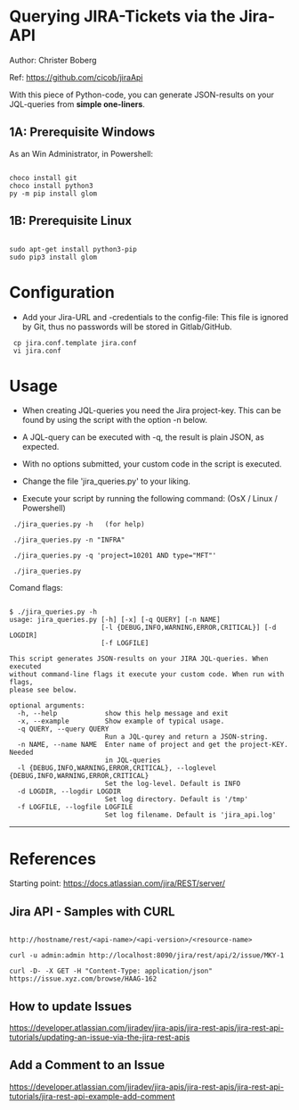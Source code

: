 
# Querying JIRA-Tickets via the Jira-API

Author: Christer Boberg

Ref: <https://github.com/cicob/jiraApi>


With this piece of Python-code, you can generate JSON-results on your JQL-queries from **simple one-liners**.




## 1A: Prerequisite Windows
As an Win Administrator, in Powershell:
```

choco install git
choco install python3 
py -m pip install glom

```


## 1B: Prerequisite Linux
```

sudo apt-get install python3-pip
sudo pip3 install glom

```





# Configuration
* Add your Jira-URL and -credentials to the config-file:
  This file is ignored by Git, thus no passwords will be stored in Gitlab/GitHub.

```
 cp jira.conf.template jira.conf
 vi jira.conf
```



# Usage
* When creating JQL-queries you need the Jira project-key. This can be found by using the script with the option -n below.

* A JQL-query can be executed with -q, the result is plain JSON, as expected.
  
* With no options submitted, your custom code in the script is executed.

* Change the file 'jira_queries.py' to your liking.

* Execute your script by running the following command:
(OsX / Linux / Powershell)

```
 ./jira_queries.py -h   (for help)

 ./jira_queries.py -n "INFRA"

 ./jira_queries.py -q 'project=10201 AND type="MFT"'

 ./jira_queries.py

```


Comand flags:

```

$ ./jira_queries.py -h
usage: jira_queries.py [-h] [-x] [-q QUERY] [-n NAME]
                       [-l {DEBUG,INFO,WARNING,ERROR,CRITICAL}] [-d LOGDIR]
                       [-f LOGFILE]

This script generates JSON-results on your JIRA JQL-queries. When executed
without command-line flags it execute your custom code. When run with flags,
please see below.

optional arguments:
  -h, --help            show this help message and exit
  -x, --example         Show example of typical usage.
  -q QUERY, --query QUERY
                        Run a JQL-qurey and return a JSON-string.
  -n NAME, --name NAME  Enter name of project and get the project-KEY. Needed
                        in JQL-queries
  -l {DEBUG,INFO,WARNING,ERROR,CRITICAL}, --loglevel {DEBUG,INFO,WARNING,ERROR,CRITICAL}
                        Set the log-level. Default is INFO
  -d LOGDIR, --logdir LOGDIR
                        Set log directory. Default is '/tmp'
  -f LOGFILE, --logfile LOGFILE
                        Set log filename. Default is 'jira_api.log'

```




---

# References

Starting point: <https://docs.atlassian.com/jira/REST/server/>



## Jira API - Samples with CURL

```

http://hostname/rest/<api-name>/<api-version>/<resource-name>

curl -u admin:admin http://localhost:8090/jira/rest/api/2/issue/MKY-1

curl -D- -X GET -H "Content-Type: application/json"  https://issue.xyz.com/browse/HAAG-162

```



## How to update Issues

<https://developer.atlassian.com/jiradev/jira-apis/jira-rest-apis/jira-rest-api-tutorials/updating-an-issue-via-the-jira-rest-apis>


## Add a Comment to an Issue

<https://developer.atlassian.com/jiradev/jira-apis/jira-rest-apis/jira-rest-api-tutorials/jira-rest-api-example-add-comment>






